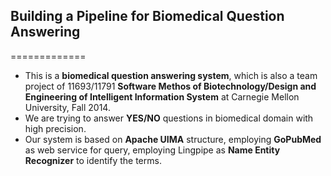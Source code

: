 ## Building a Pipeline for Biomedical Question Answering
=============

* This is a **biomedical question answering system**, which is also a team project of 11693/11791 **Software Methos of Biotechnology/Design and Engineering of Intelligent Information System** at Carnegie Mellon University, Fall 2014.
* We are trying to answer **YES/NO** questions in biomedical domain with high precision.
* Our system is based on **Apache UIMA** structure, employing **GoPubMed** as web service for query, employing Lingpipe as **Name Entity Recognizer** to identify the terms.
